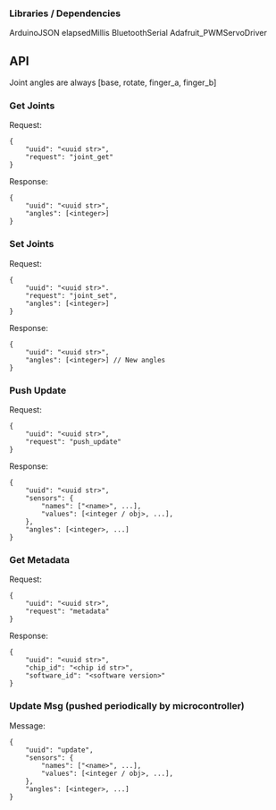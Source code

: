 


### Libraries / Dependencies

ArduinoJSON
elapsedMillis
BluetoothSerial
Adafruit_PWMServoDriver


## API

Joint angles are always [base, rotate, finger_a, finger_b]

### Get Joints
Request:
```
{
    "uuid": "<uuid str>",
    "request": "joint_get"
}
```

Response:
```
{
    "uuid": "<uuid str>",
    "angles": [<integer>]
}
```

### Set Joints
Request:
```
{
    "uuid": "<uuid str>".
    "request": "joint_set",
    "angles": [<integer>]  
}
```

Response:
```
{
    "uuid": "<uuid str>",
    "angles": [<integer>] // New angles
}
```

### Push Update
Request:
```
{
    "uuid": "<uuid str>",
    "request": "push_update"
}
```

Response:
```
{
    "uuid": "<uuid str>",
    "sensors": {
        "names": ["<name>", ...],
        "values": [<integer / obj>, ...],
    },
    "angles": [<integer>, ...]
}
```

### Get Metadata
Request:
```
{
    "uuid": "<uuid str>",
    "request": "metadata"
}
```

Response:
```
{
    "uuid": "<uuid str>",
    "chip_id": "<chip id str>",
    "software_id": "<software version>"
}
```


### Update Msg (pushed periodically by microcontroller)
Message:
```
{
    "uuid": "update",
    "sensors": {
        "names": ["<name>", ...],
        "values": [<integer / obj>, ...],
    },
    "angles": [<integer>, ...]
}
```